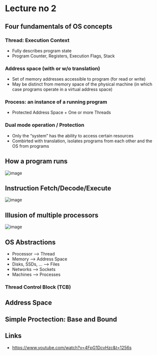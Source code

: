 # Lecture no 2

## Four fundamentals of OS concepts
### Thread: Execution Context 
- Fully describes program state 
- Program Counter, Registers, Execution Flags, Stack 
### Address space (with or w/o translation) 
- Set of memory addresses accessible to program (for read or write) 
- May be distinct from memory space of the physical machine (in which case programs operate in a virtual address space) 
### Process: an instance of a running program 
- Protected Address Space + One or more Threads 
### Dual mode operation / Protection 
- Only the “system” has the ability to access certain resources 
- Combirted with translation, isolates programs from each other and the OS from programs 

## How a program runs
![image](https://github.com/mohsinarf/Notes/assets/69187532/bf2734bd-889e-49fc-b7e4-bba3bd322700)

## Instruction Fetch/Decode/Execute
![image](https://github.com/mohsinarf/Notes/assets/69187532/24f6dde7-c3b2-4a73-8687-8dff087fc577)

## Illusion of multiple processors
![image](https://github.com/mohsinarf/Notes/assets/69187532/dca13033-bd4d-4a2f-af79-237c1c8cbb60)


## OS Abstractions 
- Processor —> Thread
- Memory —> Address Space
- Disks, SSDs, ... —> Files
- Networks —> Sockets
- Machines —> Processes
  
### Thread Control Block (TCB)

## Address Space

## Simple Proctection: Base and Bound




## Links
- https://www.youtube.com/watch?v=4FpG1DcvHzc&t=1256s
